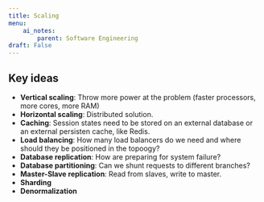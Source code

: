 ```yaml
---
title: Scaling
menu:
    ai_notes:
        parent: Software Engineering
draft: False
---
```

## Key ideas

* **Vertical scaling**: Throw more power at the problem (faster processors, more cores, more RAM)
* **Horizontal scaling**: Distributed solution.
* **Caching**: Session states need to be stored on an external database or an external
persisten cache, like Redis.
* **Load balancing**: How many load balancers do we need and where should they be positioned
in the topoogy?
* **Database replication**: How are preparing for system failure?
* **Database partitioning**: Can we shunt requests to different branches?
* **Master-Slave replication**: Read from slaves, write to master.
* **Sharding**
* **Denormalization**

